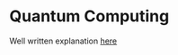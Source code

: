 # Quantum Computing

Well written explanation [here](https://towardsdatascience.com/the-need-promise-and-reality-of-quantum-computing-4264ce15c6c0)